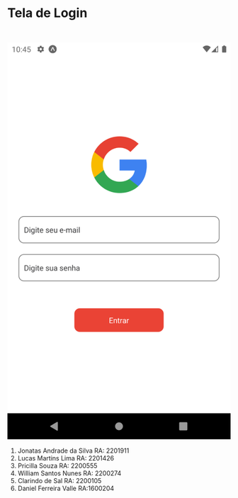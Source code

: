 <H1 style="margin-bottom: 50px">Tela de Login</H1>

<img src="./assets/login.png"  style="width: 200px, height: 100px">

<ol>
<li>Jonatas Andrade da Silva RA: 2201911</li>
<li>Lucas Martins Lima RA: 2201426</li>
<li>Pricilla Souza RA: 2200555</li>
<li>William Santos Nunes RA: 2200274</li>
<li>Clarindo de Sal RA: 2200105</li>
<li>Daniel Ferreira Valle RA:1600204</li>
</ol>